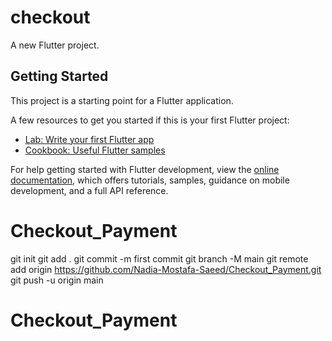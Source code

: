 # checkout

A new Flutter project.

## Getting Started

This project is a starting point for a Flutter application.

A few resources to get you started if this is your first Flutter project:

- [Lab: Write your first Flutter app](https://docs.flutter.dev/get-started/codelab)
- [Cookbook: Useful Flutter samples](https://docs.flutter.dev/cookbook)

For help getting started with Flutter development, view the
[online documentation](https://docs.flutter.dev/), which offers tutorials,
samples, guidance on mobile development, and a full API reference.
# Checkout_Payment
git
init
git
add
.
git
commit
-m
first commit
git
branch
-M
main
git
remote
add
origin
https://github.com/Nadia-Mostafa-Saeed/Checkout_Payment.git
git
push
-u
origin
main
# Checkout_Payment
